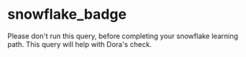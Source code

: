 # snowflake_badge

Please don't run this query, before completing your snowflake learning path. This query will help with Dora's check.
